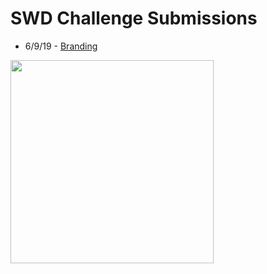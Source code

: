 # SWD Challenge Submissions

- 6/9/19 - [Branding](https://github.com/catrwilliams/rprojects/blob/master/SWDchallenges/Branding.Rmd)
<img src="https://catrwilliams.github.io/images/branding.png" width="325">

